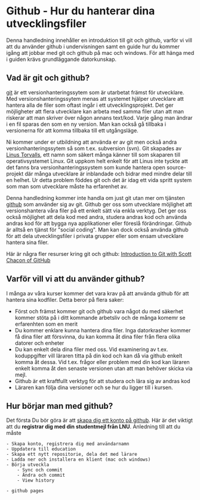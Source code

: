 Github - Hur du hanterar dina utvecklingsfiler
==============================================

Denna handledning innehåller en introduktion till git och github, varför vi vill att du använder github i undervisningen samt en guide hur du kommer igång att jobbar med git och github på mac och windows.
För att hänga med i guiden krävs grundläggande datorkunskap.

Vad är git och github?
--------

[git](http://git-scm.com/ "Den officella sidan om git") är ett versionhanteringssytem som är utarbetat främst för utvecklare. Med versionshanteringssytem menas att systemet hjälper utvecklare att hantera alla de filer som oftast ingår i ett utvecklingsprojekt. Det ger möjligheter att flera utvecklare kan arbeta med samma filer utan att man riskerar att man skriver över någon annans text/kod. Varje gång man ändrar i en fil sparas den som en ny version. Man kan också gå tillbaka i versionerna för att komma tillbaka till ett utgångsläge.

Ni kommer under er utbildning att använda er av git men också andra versionhanteringssytem så som t.ex. subversion (svn).
Git skapades av [Linus Torvalls](http://sv.wikipedia.org/wiki/Linus_Torvalds "Linus Torvalds wikipedia"), ett namn som säkert många känner till som skaparen till operativsystemet Linux. Git uppkom helt enkelt för att Linus inte tyckte att det fanns bra versionhanteringssystem som kunde hantera open source-projekt där många utvecklare är inblandade och bidrar med mindre delar till en helhet. Ur detta problem föddes git och det är idag ett vida spritt system som man som utvecklare måste ha erfarenhet av.

Denna handledning kommer inte handla om just git utan mer om tjänsten [github](http://github.com/ "Githubs hemsida") som använder sig av git. Github ger oss som utvecklare möjlighet att versionshantera våra filer på ett enkelt sätt via enkla verktyg. Det ger oss också möjlighet att dela kod med andra, studera andras kod och använda andras kod för att bygga nya applikationer eller föreslå förändringar. Github är alltså en tjänst för "social coding". Man kan dock också använda github för att dela utvecklingsfiler i privata grupper eller som ensam utvecklare hantera sina filer.

Här är några fler resurser kring git och github:
[Introduction to Git with Scott Chacon of GitHub](http://www.youtube.com/watch?v=ZDR433b0HJY "Youtubevideo om git")

Varför vill vi att du använder github?
---

I många av våra kurser kommer det vara krav på att använda github för att hantera sina kodfiler. Detta beror på flera saker:

* Först och främst kommer git och github vara något du med säkerhet kommer stöta på i ditt kommande arbetsliv och de många komemr se erfarenhten som en merit
* Du kommer enklare kunna hantera dina filer. Inga datorkrasher kommer få dina filer att försvinna, du kan komma åt dina filer från flera olika datorer och enheter
* Du kan enkelt dela dina filer med oss. Vid examinering av t.ex. koduppgifter vill läraren titta på din kod och kan då via github enkelt komma åt dessa. Vid t.ex. frågor eller problem med din kod kan läraren enkelt komma åt den senaste versionen utan att man behöver skicka via mejl.
* Github är ett kraftfullt verktyg för att studera och lära sig av andras kod
* Läraren kan följa dina versioner och se hur du ligger till i kursen.


Hur börjar man med github?
---
Det första Du bör göra är att [skapa dig ett konto på github](http://www.github.com). Här är det viktigt att du __registrar dig med din studentmejl från LNU__. Anledning till att du måste 




	- Skapa konto, registrera dig med användarnamn
	- Uppdatera till education
	- Skapa ett nytt repositorie, dela det med lärare
	- Ladda ner och installera en klient (mac och windows)
	- Börja utveckla
		- Sync och commit
		- Ändra och commit
		- View history
		
	- github pages

